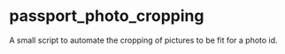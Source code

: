 # passport_photo_cropping
A small script to automate the cropping of pictures to be fit for a photo id.
